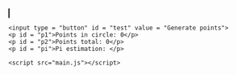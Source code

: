 <!DOCTYPE HTML>
<html>
  <head>
  </head>
  <body>
	<canvas id="myCanvas" width = "400" height = "400" 
	style = "border:1px solid black"> </canvas>
	
	<input type = "button" id = "test" value = "Generate points">
	<p id = "p1">Points in circle: 0</p>
	<p id = "p2">Points total: 0</p>
	<p id = "pi">Pi estimation: </p>
	
	<script src="main.js"></script>
  </body>
</html>
